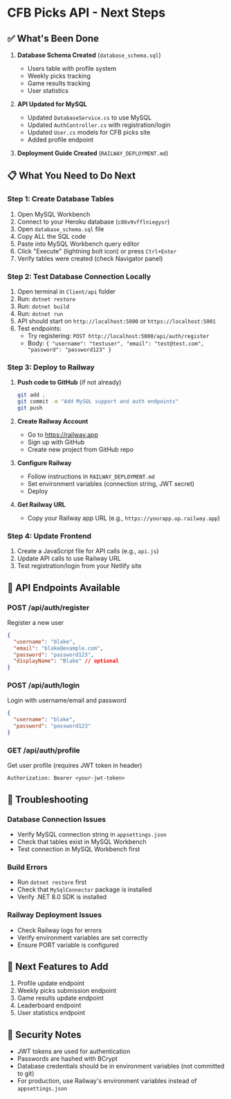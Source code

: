 # CFB Picks API - Next Steps

## ✅ What's Been Done

1. **Database Schema Created** (`database_schema.sql`)
   - Users table with profile system
   - Weekly picks tracking
   - Game results tracking
   - User statistics

2. **API Updated for MySQL**
   - Updated `DatabaseService.cs` to use MySQL
   - Updated `AuthController.cs` with registration/login
   - Updated `User.cs` models for CFB picks site
   - Added profile endpoint

3. **Deployment Guide Created** (`RAILWAY_DEPLOYMENT.md`)

## 📋 What You Need to Do Next

### Step 1: Create Database Tables
1. Open MySQL Workbench
2. Connect to your Heroku database (`c86v9vfflniegysr`)
3. Open `database_schema.sql` file
4. Copy ALL the SQL code
5. Paste into MySQL Workbench query editor
6. Click "Execute" (lightning bolt icon) or press `Ctrl+Enter`
7. Verify tables were created (check Navigator panel)

### Step 2: Test Database Connection Locally
1. Open terminal in `Client/api` folder
2. Run: `dotnet restore`
3. Run: `dotnet build`
4. Run: `dotnet run`
5. API should start on `http://localhost:5000` or `https://localhost:5001`
6. Test endpoints:
   - Try registering: `POST http://localhost:5000/api/auth/register`
   - Body: `{ "username": "testuser", "email": "test@test.com", "password": "password123" }`

### Step 3: Deploy to Railway
1. **Push code to GitHub** (if not already)
   ```bash
   git add .
   git commit -m "Add MySQL support and auth endpoints"
   git push
   ```

2. **Create Railway Account**
   - Go to https://railway.app
   - Sign up with GitHub
   - Create new project from GitHub repo

3. **Configure Railway**
   - Follow instructions in `RAILWAY_DEPLOYMENT.md`
   - Set environment variables (connection string, JWT secret)
   - Deploy

4. **Get Railway URL**
   - Copy your Railway app URL (e.g., `https://yourapp.up.railway.app`)

### Step 4: Update Frontend
1. Create a JavaScript file for API calls (e.g., `api.js`)
2. Update API calls to use Railway URL
3. Test registration/login from your Netlify site

## 🔧 API Endpoints Available

### POST /api/auth/register
Register a new user
```json
{
  "username": "blake",
  "email": "blake@example.com",
  "password": "password123",
  "displayName": "Blake" // optional
}
```

### POST /api/auth/login
Login with username/email and password
```json
{
  "username": "blake",
  "password": "password123"
}
```

### GET /api/auth/profile
Get user profile (requires JWT token in header)
```
Authorization: Bearer <your-jwt-token>
```

## 🐛 Troubleshooting

### Database Connection Issues
- Verify MySQL connection string in `appsettings.json`
- Check that tables exist in MySQL Workbench
- Test connection in MySQL Workbench first

### Build Errors
- Run `dotnet restore` first
- Check that `MySqlConnector` package is installed
- Verify .NET 8.0 SDK is installed

### Railway Deployment Issues
- Check Railway logs for errors
- Verify environment variables are set correctly
- Ensure PORT variable is configured

## 📝 Next Features to Add

1. Profile update endpoint
2. Weekly picks submission endpoint
3. Game results update endpoint
4. Leaderboard endpoint
5. User statistics endpoint

## 🔐 Security Notes

- JWT tokens are used for authentication
- Passwords are hashed with BCrypt
- Database credentials should be in environment variables (not committed to git)
- For production, use Railway's environment variables instead of `appsettings.json`


